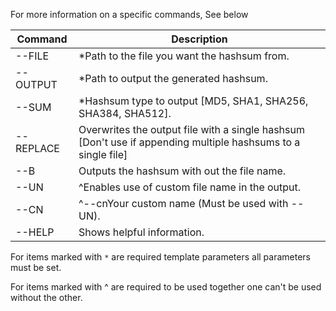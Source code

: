For more information on a specific commands, See below

| Command | Description |
------------- | -------------
--FILE | *Path to the file you want the hashsum from.
--OUTPUT | *Path to output the generated hashsum.
--SUM | *Hashsum type to output [MD5, SHA1, SHA256, SHA384, SHA512].
--REPLACE | Overwrites the output file with a single hashsum [Don't use if appending multiple hashsums to a single file]
--B | Outputs the hashsum with out the file name.
--UN | ^Enables use of custom file name in the output.
--CN | ^--cnYour custom name (Must be used with --UN).
--HELP | Shows helpful information.

For items marked with `*` are required template parameters all parameters must be set.

For items marked with ^ are required to be used together one can't be used without the other.